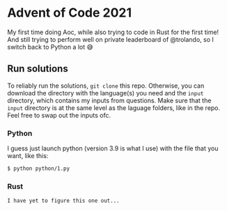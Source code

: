 # Advent of Code 2021

My first time doing Aoc, while also trying to code in Rust for the first time! And still trying to perform well on private leaderboard of @trolando, so I switch back to Python a lot :sweat_smile:

## Run solutions

To reliably run the solutions, `git clone` this repo. Otherwise, you can download the directory with the language(s) you need and the `input` directory, which contains my inputs from questions. Make sure that the `input` directory is at the same level as the laguage folders, like in the repo. Feel free to swap out the inputs ofc.

### Python

I guess just launch python (version 3.9 is what I use) with the file that you want, like this:

```sh
$ python python/1.py
```

### Rust

    I have yet to figure this one out...